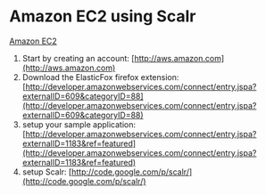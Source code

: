 # Amazon EC2 using Scalr

[Amazon EC2](http://www.amazon.com/gp/browse.html?node=201590011)

1. Start by creating an account: [http://aws.amazon.com](http://aws.amazon.com)
2. Download the ElasticFox firefox extension: [http://developer.amazonwebservices.com/connect/entry.jspa?externalID=609&categoryID=88](http://developer.amazonwebservices.com/connect/entry.jspa?externalID=609&categoryID=88)
3. setup your sample application: [http://developer.amazonwebservices.com/connect/entry.jspa?externalID=1183&ref=featured](http://developer.amazonwebservices.com/connect/entry.jspa?externalID=1183&ref=featured)
4. setup Scalr: [http://code.google.com/p/scalr/](http://code.google.com/p/scalr/)
